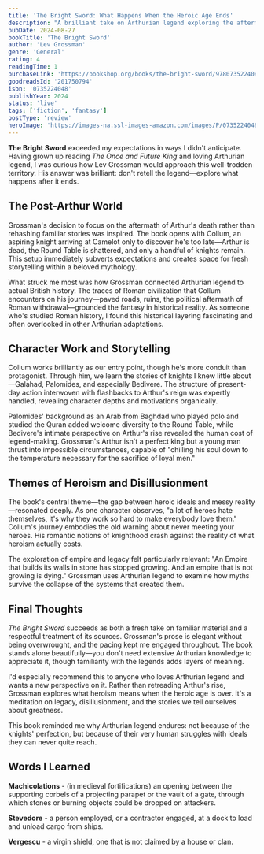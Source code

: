 ```yaml
---
title: 'The Bright Sword: What Happens When the Heroic Age Ends'
description: "A brilliant take on Arthurian legend exploring the aftermath of Arthur's death and the cost of heroism."
pubDate: 2024-08-27
bookTitle: 'The Bright Sword'
author: 'Lev Grossman'
genre: 'General'
rating: 4
readingTime: 1
purchaseLink: 'https://bookshop.org/books/the-bright-sword/9780735224049'
goodreadsId: '201750794'
isbn: '0735224048'
publishYear: 2024
status: 'live'
tags: ['fiction', 'fantasy']
postType: 'review'
heroImage: 'https://images-na.ssl-images-amazon.com/images/P/0735224048.01.L.jpg'
---
```


**The Bright Sword** exceeded my expectations in ways I didn't anticipate. Having grown up reading *The Once and Future King* and loving Arthurian legend, I was curious how Lev Grossman would approach this well-trodden territory. His answer was brilliant: don't retell the legend—explore what happens after it ends.

## The Post-Arthur World

Grossman's decision to focus on the aftermath of Arthur's death rather than rehashing familiar stories was inspired. The book opens with Collum, an aspiring knight arriving at Camelot only to discover he's too late—Arthur is dead, the Round Table is shattered, and only a handful of knights remain. This setup immediately subverts expectations and creates space for fresh storytelling within a beloved mythology.

What struck me most was how Grossman connected Arthurian legend to actual British history. The traces of Roman civilization that Collum encounters on his journey—paved roads, ruins, the political aftermath of Roman withdrawal—grounded the fantasy in historical reality. As someone who's studied Roman history, I found this historical layering fascinating and often overlooked in other Arthurian adaptations.

## Character Work and Storytelling

Collum works brilliantly as our entry point, though he's more conduit than protagonist. Through him, we learn the stories of knights I knew little about—Galahad, Palomides, and especially Bedivere. The structure of present-day action interwoven with flashbacks to Arthur's reign was expertly handled, revealing character depths and motivations organically.

Palomides' background as an Arab from Baghdad who played polo and studied the Quran added welcome diversity to the Round Table, while Bedivere's intimate perspective on Arthur's rise revealed the human cost of legend-making. Grossman's Arthur isn't a perfect king but a young man thrust into impossible circumstances, capable of "chilling his soul down to the temperature necessary for the sacrifice of loyal men."

## Themes of Heroism and Disillusionment

The book's central theme—the gap between heroic ideals and messy reality—resonated deeply. As one character observes, "a lot of heroes hate themselves, it's why they work so hard to make everybody love them." Collum's journey embodies the old warning about never meeting your heroes. His romantic notions of knighthood crash against the reality of what heroism actually costs.

The exploration of empire and legacy felt particularly relevant: "An Empire that builds its walls in stone has stopped growing. And an empire that is not growing is dying." Grossman uses Arthurian legend to examine how myths survive the collapse of the systems that created them.

## Final Thoughts

*The Bright Sword* succeeds as both a fresh take on familiar material and a respectful treatment of its sources. Grossman's prose is elegant without being overwrought, and the pacing kept me engaged throughout. The book stands alone beautifully—you don't need extensive Arthurian knowledge to appreciate it, though familiarity with the legends adds layers of meaning.

I'd especially recommend this to anyone who loves Arthurian legend and wants a new perspective on it. Rather than retreading Arthur's rise, Grossman explores what heroism means when the heroic age is over. It's a meditation on legacy, disillusionment, and the stories we tell ourselves about greatness.

This book reminded me why Arthurian legend endures: not because of the knights' perfection, but because of their very human struggles with ideals they can never quite reach.

## Words I Learned

**Machicolations** - (in medieval fortifications) an opening between the supporting corbels of a projecting parapet or the vault of a gate, through which stones or burning objects could be dropped on attackers.

**Stevedore** - a person employed, or a contractor engaged, at a dock to load and unload cargo from ships.

**Vergescu** - a virgin shield, one that is not claimed by a house or clan.